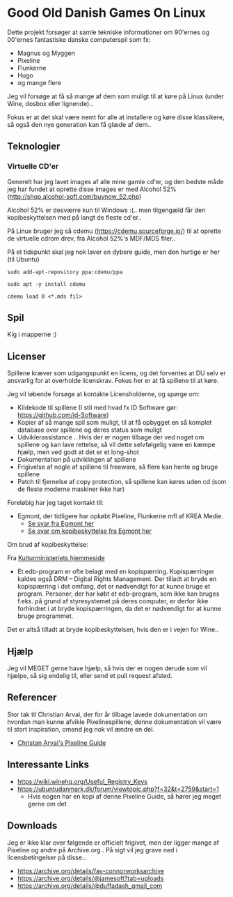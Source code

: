 # Good Old Danish Games On Linux

Dette projekt forsøger at samle tekniske informationer om 90'ernes og 00'ernes fantastiske danske computerspil som fx:

  * Magnus og Myggen
  * Pixeline
  * Flunkerne
  * Hugo
  * og mange flere

Jeg vil forsøge at få så mange af dem som muligt til at køre på Linux (under Wine, dosbox eller lignende)..

Fokus er at det skal være nemt for alle at installere og køre disse klassikere, så også den nye generation kan få glæde af dem..

## Teknologier

### Virtuelle CD'er
Generelt har jeg lavet images af alle mine gamle cd'er, og den bedste måde
jeg har fundet at oprette disse images er med Alcohol 52%
(http://shop.alcohol-soft.com/buynow_52.php)

Alcohol 52% er desværre kun til Windows :(.. men tilgengæld får den
kopibeskyttelsen med på langt de fleste cd'er..

På Linux bruger jeg så cdemu (https://cdemu.sourceforge.io/) til at oprette
de virtuelle cdrom drev, fra Alcohol 52%'s MDF/MDS filer..

På et tidspunkt skal jeg nok laver en dybere guide, men den hurtige er her
(til Ubuntu)

```
sudo add-apt-repository ppa:cdemu/ppa

sudo apt -y install cdemu

cdemu load 0 <*.mds fil>

```

## Spil

Kig i mapperne :)


## Licenser

Spillene kræver som udgangspunkt en licens, og det forventes at DU selv er ansvarlig for at overholde licenskrav. 
Fokus her er at få spillene til at køre.

Jeg vil løbende forsøge at kontakte Licensholderne, og spørge om:

  * Kildekode til spillene (I stil med hvad fx ID Software gør: https://github.com/id-Software)
  * Kopier af så mange spil som muligt, til at få opbygget en så komplet database over spillene og deres status som muligt
  * Udviklerassistance .. Hvis der er nogen tilbage der ved noget om spillene og kan lave rettelse, så vil dette selvfølgelig være en kæmpe hjælp, men ved godt at det er et long-shot
  * Dokumentation på udviklingen af spillene
  * Frigivelse af nogle af spillene til freeware, så flere kan hente og bruge spillene
  * Patch til fjernelse af copy protection, så spillene kan køres uden cd (som de fleste moderne maskiner ikke har)

Foreløbig har jeg taget kontakt til:
  * Egmont, der tidligere har opkøbt Pixeline, Flunkerne mfl af KREA Medie.
    - [Se svar fra Egmont her](Kommunikation/Egmont)
    - [Se svar om kopibeskyttelse fra Egmont her](Kommunikation/Egmont2)


Om brud af kopibeskyttelse:

Fra [Kulturministeriets hjemmeside](https://kum.dk/kulturomraader/ophavsret/computerspil-og-edb-programmer)

  - Et edb-program er ofte belagt med en kopispærring. Kopispærringer kaldes også DRM – Digital Rights Management. Der tilladt at bryde en kopispærring i det omfang, det er nødvendigt for at kunne bruge et program. Personer, der har købt et edb-program, som ikke kan bruges f.eks. på grund af styresystemet på deres computer, er derfor ikke forhindret i at bryde kopispærringen, da det er nødvendigt for at kunne bruge programmet.

Det er altså tilladt at bryde kopibeskyttelsen, hvis den er i vejen for Wine..


## Hjælp

Jeg vil MEGET gerne have hjælp, så hvis der er nogen derude som vil hjælpe, så sig endelig til, eller send et pull request afsted.

## Referencer

Stor tak til Christian Arvai, der for år tilbage lavede dokumentation om hvordan man kunne afvikle Pixelinespillene, denne dokumentation vil være til stort inspiration, omend jeg nok vil ændre en del.

  - [Christan Arvai's Pixeline Guide](Referencer/Pixelineguide)

## Interessante Links

* https://wiki.winehq.org/Useful_Registry_Keys
* https://ubuntudanmark.dk/forum/viewtopic.php?f=32&t=2759&start=1 
  - Hvis nogen har en kopi af denne Pixeline Guide, så hører jeg meget gerne om det

## Downloads

Jeg er ikke klar over følgende er officielt frigivet, men der ligger mange
af Pixeline og andre på Archive.org.. På sigt vil jeg grave ned i
licensbetingelser på disse..

* https://archive.org/details/fav-connorworksarchive
* https://archive.org/details/@jamesoft?tab=uploads
* https://archive.org/details/@duffadash_gmail_com
